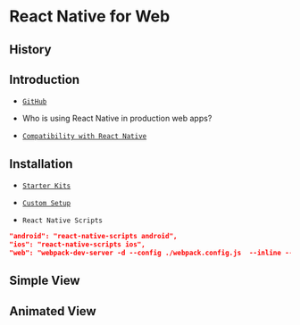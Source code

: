 # React Native for Web

## History

## Introduction

- [`GitHub`](https://github.com/necolas/react-native-web#react-native-for-web)

- Who is using React Native in production web apps?

- [`Compatibility with React Native`](https://github.com/necolas/react-native-web#compatibility-with-react-native)

## Installation

- [`Starter Kits`](https://github.com/necolas/react-native-web/blob/master/packages/website/guides/getting-started.md#starter-kits)

- [`Custom Setup`](https://github.com/necolas/react-native-web/blob/master/packages/website/guides/getting-started.md#configuring-a-module-bundler)

- `React Native Scripts`

```json
"android": "react-native-scripts android",
"ios": "react-native-scripts ios",
"web": "webpack-dev-server -d --config ./webpack.config.js  --inline --hot --colors --content-base public/ --history-api-fallback",
```

## Simple View

## Animated View
